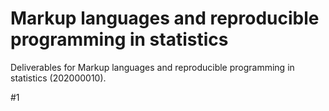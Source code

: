 # Markup languages and reproducible programming in statistics

Deliverables for Markup languages and reproducible programming in statistics (202000010).

#1
